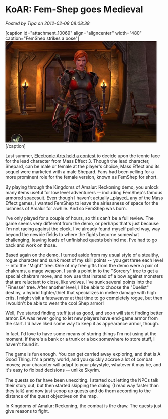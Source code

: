 # KoAR: Fem-Shep goes Medieval

*Posted by Tipa on 2012-02-08 08:08:38*

[caption id="attachment\_10069" align="aligncenter" width="480" caption="FemShep strikes a pose"][![](../../../uploads/2012/02/Reckoning-2012-02-07-23-57-22-48-480x320.jpg "FemShep strikes a pose")](../../../uploads/2012/02/Reckoning-2012-02-07-23-57-22-48.jpg)[/caption]

Last summer, [Electronic Arts held a contest](http://www.pcgamer.com/2011/07/25/mass-effect-vote-lets-fans-decide-femsheps-face/) to decide upon the iconic face for the lead character from Mass Effect 3. Though the lead character, Shepard, can be male or female at the player's choice, Mass Effect and its sequel were marketed with a male Shepard. Fans had been yelling for a more prominent role for the female version, known as FemShep for short.

By playing through the Kingdoms of Amalur: Reckoning demo, you unlock many items useful for low level adventurers -- including FemShep's famous armored spacesuit. Even though I haven't actually \_played\_ any of the Mass Effect games, I wanted FemShep to leave the airlessness of space for the lushness of Amalur for awhile. And so FemShep was born.

I've only played for a couple of hours, so this can't be a full review. The game seems very different from the demo, or perhaps that's just because I'm not racing against the clock. I've already found myself pulled way, way beyond the newbie fields to where the fights become somewhat challenging, leaving loads of unfinished quests behind me. I've had to go back and work on those.

Based again on the demo, I turned aside from my usual style of a stealthy, rogue character and sunk most of my skill points -- you get three each level -- into the "Might" tree. One of my free gifts from the demo were a pair of chakrams, a mage weapon. I sunk a point in to the "Sorcery" tree to get a special chakram move, and now use that instead of a bow against monsters that are reluctant to close, like wolves. I've sunk several points into the "Finesse" tree. After another level, I'll be able to choose the "Duelist" destiny, a hybrid fighter/thief that specializes in melee damage with high crits. I might visit a fateweaver at that time to go completely rogue, but then I wouldn't be able to wear the cool Shep armor!

Well, I've started finding stuff just as good, and soon will start finding better armor. EA was never going to let new players have end-game armor from the start. I'd have liked some way to keep it as appearance armor, though.

In fact, I'd love to have some means of storing things I'm not using at the moment. If there's a bank or a trunk or a box somewhere to store stuff, I haven't found it.

The game is fun enough. You can get carried away exploring, and that is A Good Thing. It's a pretty world, and you quickly accrue a lot of combat moves; your character will adapt to your playstyle, whatever it may be, and it's easy to fix bad decisions -- unlike Skyrim.

The quests so far have been unexciting. I started out letting the NPCs talk their story out, but then started skipping the dialog (I read way faster than they talk) and now just scoop up quests and do them according to the distance of the quest objectives on the map.

In Kingdoms of Amalur: Reckoning, the combat is the draw. The quests just give reasons to fight.


